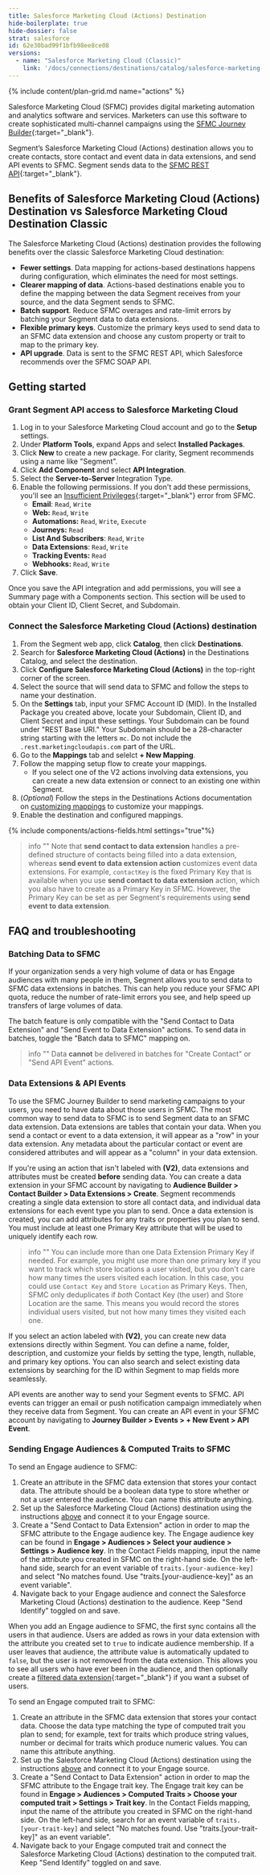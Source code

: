 ```yaml
---
title: Salesforce Marketing Cloud (Actions) Destination
hide-boilerplate: true
hide-dossier: false
strat: salesforce
id: 62e30bad99f1bfb98ee8ce08
versions:
  - name: "Salesforce Marketing Cloud (Classic)"
    link: '/docs/connections/destinations/catalog/salesforce-marketing-cloud/'
---
```


{% include content/plan-grid.md name="actions" %}

Salesforce Marketing Cloud (SFMC) provides digital marketing automation and analytics software and services. Marketers can use this software to create sophisticated multi-channel campaigns using the [SFMC Journey Builder](https://help.salesforce.com/s/articleView?id=sf.mc_jb_journey_builder.htm&type=5){:target="_blank"}. 

Segment’s Salesforce Marketing Cloud (Actions) destination allows you to create contacts, store contact and event data in data extensions, and send API events to SFMC. Segment sends data to the [SFMC REST API](https://developer.salesforce.com/docs/marketing/marketing-cloud/guide/rest-api-overview.html){:target="_blank"}. 

## Benefits of Salesforce Marketing Cloud (Actions) Destination vs Salesforce Marketing Cloud Destination Classic

The Salesforce Marketing Cloud (Actions) destination provides the following benefits over the classic Salesforce Marketing Cloud destination:
- **Fewer settings**. Data mapping for actions-based destinations happens during configuration, which eliminates the need for most settings.
- **Clearer mapping of data**. Actions-based destinations enable you to define the mapping between the data Segment receives from your source, and the data Segment sends to SFMC.
- **Batch support**. Reduce SFMC overages and rate-limit errors by batching your Segment data to data extensions.
- **Flexible primary keys**. Customize the primary keys used to send data to an SFMC data extension and choose any custom property or trait to map to the primary key.
- **API upgrade**. Data is sent to the SFMC REST API, which Salesforce recommends over the SFMC SOAP API.

## Getting started

### Grant Segment API access to Salesforce Marketing Cloud

1. Log in to your Salesforce Marketing Cloud account and go to the **Setup** settings.
2. Under **Platform Tools**, expand Apps and select **Installed Packages**.
3. Click **New** to create a new package. For clarity, Segment recommends using a name like "Segment".
4. Click **Add Component** and select **API Integration**.
5. Select the **Server-to-Server** Integration Type.
6. Enable the following permissions. If you don't add these permissions, you'll see an [Insufficient Privileges](https://developer.salesforce.com/docs/marketing/marketing-cloud/guide/error-handling.html#authorization){:target="_blank"} error from SFMC.
    - **Email**: `Read`, `Write`
    - **Web:** `Read`, `Write`
    - **Automations:**  `Read`, `Write`, `Execute`
    - **Journeys:** `Read`
    - **List And Subscribers**: `Read`, `Write`
    - **Data Extensions**: `Read`, `Write`
    - **Tracking Events:** `Read`
    - **Webhooks:** `Read`, `Write`
7. Click **Save**.

Once you save the API integration and add permissions, you will see a Summary page with a Components section. This section will be used to obtain your Client ID, Client Secret, and Subdomain.

### Connect the Salesforce Marketing Cloud (Actions) destination

1. From the Segment web app, click **Catalog**, then click **Destinations**.
2. Search for **Salesforce Marketing Cloud (Actions)** in the Destinations Catalog, and select the destination.
3. Click **Configure Salesforce Marketing Cloud (Actions)** in the top-right corner of the screen.
4. Select the source that will send data to SFMC and follow the steps to name your destination.
5. On the **Settings** tab, input your SFMC Account ID (MID). In the Installed Package you created above, locate your Subdomain, Client ID, and Client Secret and input these settings. Your Subdomain can be found under "REST Base URI." Your Subdomain should be a 28-character string starting with the letters `mc`. Do not include the `.rest.marketingcloudapis.com` part of the URL.
6. Go to the **Mappings** tab and selelct **+ New Mapping**. 
7. Follow the mapping setup flow to create your mappings. 
   * If you select one of the V2 actions involving data extensions, you can create a new data extension or connect to an existing one within Segment.  
8. (*Optional*) Follow the steps in the Destinations Actions documentation on [customizing mappings](/docs/connections/destinations/actions/#customize-mappings) to customize your mappings.
7. Enable the destination and configured mappings.

{% include components/actions-fields.html settings="true"%}

> info ""
> Note that **send contact to data extension** handles a pre-defined structure of contacts being filled into a data extension, whereas **send event to data extension action** customizes event data extensions. 
> For example, `contactKey` is the fixed Primary Key that is available when you use **send contact to data extension** action, which you also have to create as a Primary Key in SFMC. However, the Primary Key can be set as per Segment's requirements using **send event to data extension**.

## FAQ and troubleshooting

### Batching Data to SFMC

If your organization sends a very high volume of data or has Engage audiences with many people in them, Segment allows you to send data to SFMC data extensions in batches. This can help you reduce your SFMC API quota, reduce the number of rate-limit errors you see, and help speed up transfers of large volumes of data. 

The batch feature is only compatible with the "Send Contact to Data Extension" and "Send Event to Data Extension" actions. To send data in batches, toggle the "Batch data to SFMC" mapping on.

> info ""
> Data **cannot** be delivered in batches for "Create Contact" or "Send API Event" actions.

### Data Extensions & API Events

To use the SFMC Journey Builder to send marketing campaigns to your users, you need to have data about those users in SFMC. The most common way to send data to SFMC is to send Segment data to an SFMC data extension. Data extensions are tables that contain your data. When you send a contact or event to a data extension, it will appear as a "row" in your data extension. Any metadata about the particular contact or event are considered attributes and will appear as a "column" in your data extension.

If you're using an action that isn't labeled with **(V2)**, data extensions and attributes must be created **before** sending data. You can create a data extension in your SFMC account by navigating to **Audience Builder > Contact Builder > Data Extensions > Create**. Segment recommends creating a single data extension to store all contact data, and individual data extensions for each event type you plan to send. Once a data extension is created, you can add attributes for any traits or properties you plan to send. You must include at least one Primary Key attribute that will be used to uniquely identify each row.

> info ""
> You can include more than one Data Extension Primary Key if needed. For example, you might use more than one primary key if you want to track which store locations a user visited, but you don't care how many times the users visited each location. In this case, you could use `Contact Key` and `Store Location` as Primary Keys. Then, SFMC only deduplicates if *both* Contact Key (the user) and Store Location are the same. This means you would record the stores individual users visited, but not how many times they visited each one.

If you select an action labeled with **(V2)**, you can create new data extensions directly within Segment. You can define a name, folder, description, and customize your fields by setting the type, length, nullable, and primary key options. You can also search and select existing data extensions by searching for the ID within Segment to map fields more seamlessly. 

API events are another way to send your Segment events to SFMC. API events can trigger an email or push notification campaign immediately when they receive data from Segment. You can create an API event in your SFMC account by navigating to **Journey Builder > Events > + New Event > API Event**.

### Sending Engage Audiences & Computed Traits to SFMC

To send an Engage audience to SFMC:
1. Create an attribute in the SFMC data extension that stores your contact data. The attribute should be a boolean data type to store whether or not a user entered the audience. You can name this attribute anything.
2. Set up the Salesforce Marketing Cloud (Actions) destination using the instructions [above](#connect-the-salesforce-marketing-cloud-actions-destination) and connect it to your Engage source.
3. Create a "Send Contact to Data Extension" action in order to map the SFMC attribute to the Engage audience key. The Engage audience key can be found in **Engage > Audiences > Select your audience > Settings > Audience key**. In the Contact Fields mapping, input the name of the attribute you created in SFMC on the right-hand side. On the left-hand side, search for an event variable of `traits.[your-audience-key]` and select "No matches found. Use "traits.[your-audience-key]" as an event variable".
4. Navigate back to your Engage audience and connect the Salesforce Marketing Cloud (Actions) destination to the audience. Keep "Send Identify" toggled on and save.

When you add an Engage audience to SFMC, the first sync contains all the users in that audience. Users are added as rows in your data extension with the attribute you created set to `true` to indicate audience membership. If a user leaves that audience, the attribute value is automatically updated to `false`, but the user is not removed from the data extension. This allows you to see all users who have ever been in the audience, and then optionally create a [filtered data extension](https://help.salesforce.com/s/articleView?id=sf.mc_es_create_filtered_de.htm&type=5){:target="_blank"} if you want a subset of users.

To send an Engage computed trait to SFMC:
1. Create an attribute in the SFMC data extension that stores your contact data. Choose the data type matching the type of computed trait you plan to send; for example, text for traits which produce string values, number or decimal for traits which produce numeric values. You can name this attribute anything.
2. Set up the Salesforce Marketing Cloud (Actions) destination using the instructions [above](#connect-the-salesforce-marketing-cloud-actions-destination) and connect it to your Engage source.
3. Create a "Send Contact to Data Extension" action in order to map the SFMC attribute to the Engage trait key. The Engage trait key can be found in **Engage > Audiences > Computed Traits > Choose your computed trait > Settings > Trait key**. In the Contact Fields mapping, input the name of the attribute you created in SFMC on the right-hand side. On the left-hand side, search for an event variable of `traits.[your-trait-key]` and select "No matches found. Use "traits.[your-trait-key]" as an event variable".
4. Navigate back to your Engage computed trait and connect the Salesforce Marketing Cloud (Actions) destination to the computed trait. Keep "Send Identify" toggled on and save.

